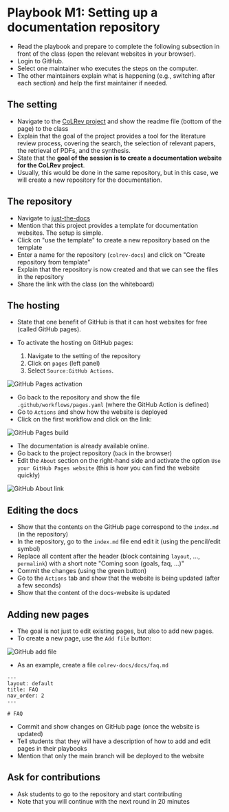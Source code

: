 # Playbook M1: Setting up a documentation repository

- Read the playbook and prepare to complete the following subsection in front of the class (open the relevant websites in your browser).
- Login to GitHub.
- Select one maintainer who executes the steps on the computer.
- The other maintainers explain what is happening (e.g., switching after each section) and help the first maintainer if needed.

<!-- - Get the attention of the other groups before completing the following tasks. -->

## The setting

- Navigate to the [CoLRev project](https://github.com/CoLRev-Environment/colrev) and show the readme file (bottom of the page) to the class
- Explain that the goal of the project provides a tool for the literature review process, covering the search, the selection of relevant papers, the retrieval of PDFs, and the synthesis.
- State that the **goal of the session is to create a documentation website for the CoLRev project**.
- Usually, this would be done in the same repository, but in this case, we will create a new repository for the documentation.

## The repository

- Navigate to [just-the-docs](https://github.com/just-the-docs/just-the-docs)
- Mention that this project provides a template for documentation websites. The setup is simple.
- Click on "use the template" to create a new repository based on the template
- Enter a name for the repository (`colrev-docs`) and click on "Create repository from template"
- Explain that the repository is now created and that we can see the files in the repository
- Share the link with the class (on the whiteboard)

## The hosting

- State that one benefit of GitHub is that it can host websites for free (called GitHub pages).
- To activate the hosting on GitHub pages:
    
    1. Navigate to the setting of the repository
    2. Click on `pages` (left panel)
    3. Select `Source:GitHub Actions`.

![GitHub Pages activation](figures/GitHub-pages.png)

- Go back to the repository and show the file `.github/workflows/pages.yaml` (where the GitHub Action is defined)
- Go to `Actions` and show how the website is deployed
- Click on the first workflow and click on the link:

![GitHub Pages build](figures/GitHubPages-build.png)

- The documentation is already available online.
- Go back to the project repository (`back` in the browser)
- Edit the `About` section on the right-hand side and activate the option `Use your GitHub Pages website` (this is how you can find the website quickly)

![GitHub About link](figures/About-link.png)

## Editing the docs

- Show that the contents on the GitHub page correspond to the `index.md` (in the repository)
- In the repository, go to the `index.md` file end edit it (using the pencil/edit symbol)
- Replace all content after the header (block containing `layout`, ..., `permalink`) with a short note "Coming soon (goals, faq, ...)"
- Commit the changes (using the green button)
- Go to the `Actions` tab and show that the website is being updated (after a few seconds)
- Show that the content of the docs-website is updated

## Adding new pages

- The goal is not just to edit existing pages, but also to add new pages.
- To create a new page, use the `Add file` button:

![GitHub add file](figures/GitHub-add-file.png)

- As an example, create a file `colrev-docs/docs/faq.md`

```
---
layout: default
title: FAQ
nav_order: 2
---

# FAQ

```

- Commit and show changes on GitHub page (once the website is updated)
- Tell students that they will have a description of how to add and edit pages in their playbooks
- Mention that only the main branch will be deployed to the website

## Ask for contributions

- Ask students to go to the repository and start contributing
- Note that you will continue with the next round in 20 minutes

<!-- give @geritwagner access : not needed? - I can create issues without being a maintainer -->